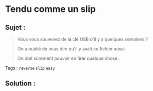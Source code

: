 # Tendu comme un slip

## Sujet :

> Vous vous souvenez de la clé USB d'il y a quelques semaines ? 
>
> On a oublié de vous dire qu'il y avait ce fichier aussi.
>
> On doit sûrement pouvoir en tirer quelque chose..

Tags : `reverse` `slip` `easy`

## Solution :
